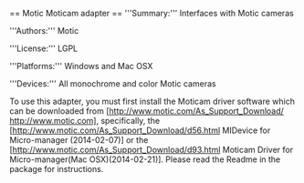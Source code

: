 == Motic Moticam adapter ==
'''Summary:'''   Interfaces with Motic cameras

'''Authors:'''   Motic

'''License:'''   LGPL

'''Platforms:''' Windows and Mac OSX

'''Devices:'''   All monochrome and color Motic cameras

To use this adapter, you must first install the Moticam driver software which can be downloaded from [http://www.motic.com/As_Support_Download/ http://www.motic.com], specifically, the [http://www.motic.com/As_Support_Download/d56.html MIDevice for Micro-manager (2014-02-07)] or the [http://www.motic.com/As_Support_Download/d93.html Moticam Driver for Micro-manager(Mac OSX)(2014-02-21)]. Please read the Readme in the package for instructions.
